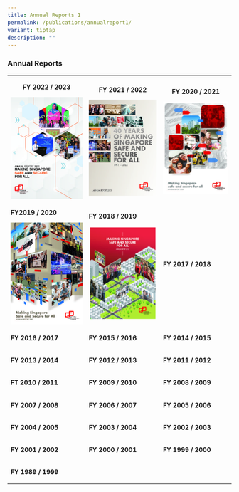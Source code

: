 ```yaml
---
title: Annual Reports 1
permalink: /publications/annualreport1/
variant: tiptap
description: ""
---
```

<h3>Annual Reports</h3><table><tbody><tr><th rowspan="1" colspan="1"><p>FY 2022 / 2023</p><a class="isomer-image-wrapper" href="https://appdev.ifdemo.com/ncpcorgsg/downloads/ar/NCPC_AR2023_Online.pdf"><img style="width: 100%" height="auto" width="100%" alt="" src="/images/Publications/Annual Reports Cover Page/AR22.jpg"></a></th><th rowspan="1" colspan="1"><p>FY 2021 / 2022</p><a class="isomer-image-wrapper" href="https://appdev.ifdemo.com/ncpcorgsg/downloads/ar/NCPC_AR2022_Online.pdf"><img style="width: 100%" height="auto" width="100%" alt="" src="/images/Publications/Annual Reports Cover Page/AR21.jpg"></a></th><th rowspan="1" colspan="1"><p>FY 2020 / 2021</p><a class="isomer-image-wrapper" href="https://appdev.ifdemo.com/ncpcorgsg/downloads/ar/annual_2021_3.pdf"><img style="width: 100%" height="auto" width="100%" alt="" src="/images/Publications/Annual Reports Cover Page/AR20.jpg"></a></th></tr><tr><td rowspan="1" colspan="1"><p><strong>FY2019 / 2020</strong></p><a class="isomer-image-wrapper" href="https://appdev.ifdemo.com/ncpcorgsg/downloads/ar/annual_2020.pdf"><img style="width: 100%" height="auto" width="100%" alt="" src="/images/Publications/Annual Reports Cover Page/AR19.jpg"></a></td><td rowspan="1" colspan="1"><p><strong>FY 2018 / 2019</strong></p><a class="isomer-image-wrapper" href="https://appdev.ifdemo.com/ncpcorgsg/downloads/ar/annual_2019.pdf"><img style="width: 100%" height="auto" width="100%" alt="" src="/images/Publications/Annual Reports Cover Page/AR18__1_.jpg"></a></td><td rowspan="1" colspan="1"><p></p><p><strong>FY 2017 / 2018</strong></p></td></tr><tr><td rowspan="1" colspan="1"><p><strong>FY 2016 / 2017</strong></p></td><td rowspan="1" colspan="1"><p><strong>FY 2015 / 2016</strong></p></td><td rowspan="1" colspan="1"><p><strong>FY 2014 / 2015</strong></p></td></tr><tr><td rowspan="1" colspan="1"><p><strong>FY 2013 / 2014</strong></p></td><td rowspan="1" colspan="1"><p><strong>FY 2012 / 2013</strong></p></td><td rowspan="1" colspan="1"><p><strong>FY 2011 / 2012</strong></p></td></tr><tr><td rowspan="1" colspan="1"><p><strong>FT 2010 / 2011</strong></p></td><td rowspan="1" colspan="1"><p><strong>FY 2009 / 2010</strong></p></td><td rowspan="1" colspan="1"><p><strong>FY 2008 / 2009</strong></p></td></tr><tr><td rowspan="1" colspan="1"><p><strong>FY 2007 / 2008</strong></p></td><td rowspan="1" colspan="1"><p><strong>FY 2006 / 2007</strong></p></td><td rowspan="1" colspan="1"><p><strong>FY 2005 / 2006</strong></p></td></tr><tr><td rowspan="1" colspan="1"><p><strong>FY 2004 / 2005</strong></p></td><td rowspan="1" colspan="1"><p><strong>FY 2003 / 2004</strong></p></td><td rowspan="1" colspan="1"><p><strong>FY 2002 / 2003</strong></p></td></tr><tr><td rowspan="1" colspan="1"><p><strong>FY 2001 / 2002</strong></p></td><td rowspan="1" colspan="1"><p><strong>FY 2000 / 2001</strong></p></td><td rowspan="1" colspan="1"><p><strong>FY 1999 / 2000</strong></p></td></tr><tr><td rowspan="1" colspan="1"><p><strong>FY 1989 / 1999</strong></p></td><td rowspan="1" colspan="1"><p></p></td><td rowspan="1" colspan="1"><p></p></td></tr></tbody></table><blockquote><h4></h4></blockquote><p></p>